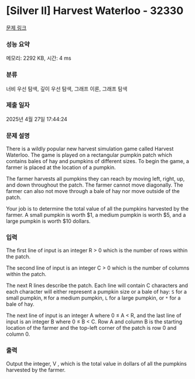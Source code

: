 # [Silver II] Harvest Waterloo - 32330 

[문제 링크](https://www.acmicpc.net/problem/32330) 

### 성능 요약

메모리: 2292 KB, 시간: 4 ms

### 분류

너비 우선 탐색, 깊이 우선 탐색, 그래프 이론, 그래프 탐색

### 제출 일자

2025년 4월 27일 17:44:24

### 문제 설명

<p>There is a wildly popular new harvest simulation game called Harvest Waterloo. The game is played on a rectangular pumpkin patch which contains bales of hay and pumpkins of different sizes. To begin the game, a farmer is placed at the location of a pumpkin.</p>

<p>The farmer harvests all pumpkins they can reach by moving left, right, up, and down throughout the patch. The farmer cannot move diagonally. The farmer can also not move through a bale of hay nor move outside of the patch.</p>

<p>Your job is to determine the total value of all the pumpkins harvested by the farmer. A small pumpkin is worth <span>$</span>1, a medium pumpkin is worth <span>$</span>5, and a large pumpkin is worth <span>$</span>10 dollars.</p>

### 입력 

 <p>The first line of input is an integer R > 0 which is the number of rows within the patch.</p>

<p>The second line of input is an integer C > 0 which is the number of columns within the patch.</p>

<p>The next R lines describe the patch. Each line will contain C characters and each character will either represent a pumpkin size or a bale of hay: <code>S</code> for a small pumpkin, <code>M</code> for a medium pumpkin, <code>L</code> for a large pumpkin, or <code>*</code> for a bale of hay.</p>

<p>The next line of input is an integer A where 0 ≤ A < R, and the last line of input is an integer B where 0 ≤ B < C. Row A and column B is the starting location of the farmer and the top-left corner of the patch is row 0 and column 0.</p>

### 출력 

 <p>Output the integer, V , which is the total value in dollars of all the pumpkins harvested by the farmer.</p>

